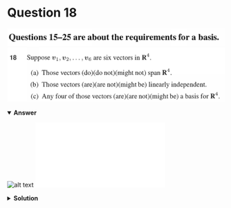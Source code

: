 # Question 18
![alt text](../ques-ref-15-25.png)
![alt text](q18.png)

<details open>
<summary><b>Answer</b></summary>

![alt text](a18.svg)
![alt text](a18.py)
</details>

<details>
<summary><b>Solution</b></summary>

![alt text](s18.png)
</details>
